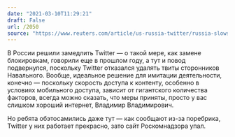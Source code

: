 ```yaml
---
date: "2021-03-10T11:29:21"
draft: False
url: /2050
source: "https://www.reuters.com/article/us-russia-twitter/russia-slows-twitters-speed-over-failure-to-remove-banned-content-idUSKBN2B20ME"
---
```


В России решили замедлить Twitter — о такой мере, как замене блокировкам, говорили еще в прошлом году, а тут и повод подвернулся, поскольку Twitter отказался удалять твиты сторонников Навального. Вообще, идеальное решение для имитации деятельности, конечно — поскольку скорость доступа к контенту, особенно в условиях мобильного доступа, зависит от гигантского количества факторов, всегда можно сказать, что меры приняты, просто у вас слишком хороший интернет, Владимир Владимирович.

Но ребята обэтосамились даже тут — как сообщают из-за поребрика, Twitter у них работает прекрасно, зато сайт Роскомнадзора упал.
